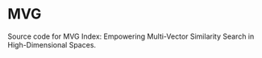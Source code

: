 # MVG
Source code for MVG Index: Empowering Multi-Vector Similarity Search in High-Dimensional Spaces.
